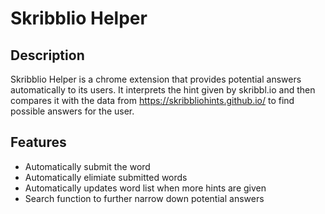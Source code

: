 # Skribblio Helper

## Description
Skribblio Helper is a chrome extension that provides potential answers automatically to its users. It interprets the hint given by skribbl.io and then compares it with the data from https://skribbliohints.github.io/ to find possible answers for the user.

## Features
- Automatically submit the word
- Automatically elimiate submitted words
- Automatically updates word list when more hints are given
- Search function to further narrow down potential answers